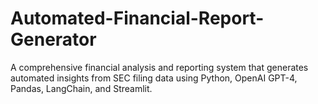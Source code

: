 # Automated-Financial-Report-Generator
A comprehensive financial analysis and reporting system that generates automated insights from SEC filing data using Python, OpenAI GPT-4, Pandas, LangChain, and Streamlit.
